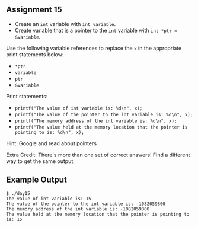 ## Assignment 15
+ Create an `int` variable with `int variable`.
+ Create variable that is a pointer to the `int` variable with `int *ptr = &variable`.

Use the following variable references to replace the `x` in the appropriate print statements below:
+ `*ptr`
+ `variable`
+ `ptr`
+ `&variable`

Print statements:
+ `printf("The value of int variable is: %d\n", x);`
+ `printf("The value of the pointer to the int variable is: %d\n", x);`
+ `printf("The memory address of the int variable is: %d\n", x);`
+ `printf("The value held at the memory location that the pointer is pointing to is: %d\n", x);`

Hint: Google and read about pointers

Extra Credit: There's more than one set of correct answers! Find a different way to get the same output. 

## Example Output
```terminal_session
$ ./day15                                       
The value of int variable is: 15
The value of the pointer to the int variable is: -1082059800
The memory address of the int variable is: -1082059800
The value held at the memory location that the pointer is pointing to is: 15
```
